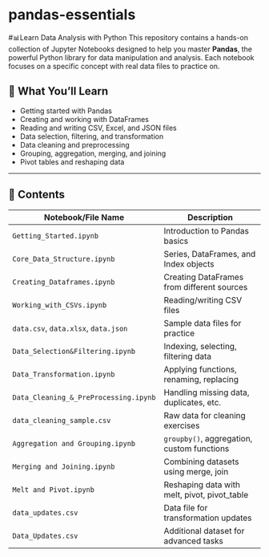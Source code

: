 # pandas-essentials  
#📊Learn Data Analysis with Python
This repository contains a hands-on collection of Jupyter Notebooks designed to help you master **Pandas**, the powerful Python library for data manipulation and analysis. Each notebook focuses on a specific concept with real data files to practice on.

## 🧠 What You’ll Learn

- Getting started with Pandas
- Creating and working with DataFrames
- Reading and writing CSV, Excel, and JSON files
- Data selection, filtering, and transformation
- Data cleaning and preprocessing
- Grouping, aggregation, merging, and joining
- Pivot tables and reshaping data

---

## 📁 Contents

| Notebook/File Name                    | Description |
|--------------------------------------|-------------|
| `Getting_Started.ipynb`              | Introduction to Pandas basics |
| `Core_Data_Structure.ipynb`          | Series, DataFrames, and Index objects |
| `Creating_Dataframes.ipynb`          | Creating DataFrames from different sources |
| `Working_with_CSVs.ipynb`            | Reading/writing CSV files |
| `data.csv`, `data.xlsx`, `data.json` | Sample data files for practice |
| `Data_Selection&Filtering.ipynb`     | Indexing, selecting, filtering data |
| `Data_Transformation.ipynb`          | Applying functions, renaming, replacing |
| `Data_Cleaning_&_PreProcessing.ipynb`| Handling missing data, duplicates, etc. |
| `data_cleaning_sample.csv`           | Raw data for cleaning exercises |
| `Aggregation and Grouping.ipynb`     | `groupby()`, aggregation, custom functions |
| `Merging and Joining.ipynb`          | Combining datasets using merge, join |
| `Melt and Pivot.ipynb`               | Reshaping data with melt, pivot, pivot_table |
| `data_updates.csv`                   | Data file for transformation updates |
| `Data_Updates.csv`                   | Additional dataset for advanced tasks |
